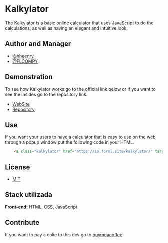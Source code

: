
# Kalkylator

The Kalkylator is a basic online calculator that uses JavaScript to do the calculations, as well as having an elegant and intuitive look.


## Author and Manager

- [@hheenry](https://www.github.com/hheenry)
- [@FLCOMPY](https://www.github.com/FLCOMPY)


## Demonstration

To see how Kalkylator works go to the official link below or if you want to see the insides go to the repository link.

- [WebSite](https://io.forml.site/kalkylator/)
- [Repository](https://github.com/hheenry/kalkylator)


## Use

If you want your users to have a calculator that is easy to use on the web through a popup window put the following code in your HTML.

```html
    <a class="kalkylator" href="https://io.forml.site/kalkylator/" target="framename" onclick="window.open(this.href, this.target, 'width=333,height=555'); return false;">Calculator</a>
```

## License

- [MIT](https://choosealicense.com/licenses/mit/)


## Stack utilizada

**Front-end:** HTML, CSS, JavaScript
## Contribute

If you want to pay a coke to this dev go to [buymeacoffee](https://www.buymeacoffee.com/hheenry)
